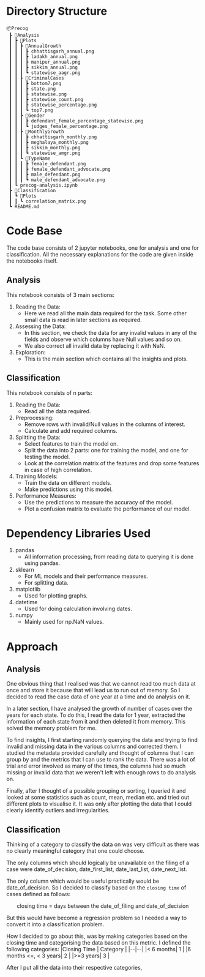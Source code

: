 # Directory Structure
```
📦Precog
 ┣ 📂Analysis
 ┃ ┣ 📂Plots
 ┃ ┃ ┣ 📂AnnualGrowth
 ┃ ┃ ┃ ┣ chhattisgarh_annual.png
 ┃ ┃ ┃ ┣ ladakh_annual.png
 ┃ ┃ ┃ ┣ manipur_annual.png
 ┃ ┃ ┃ ┣ sikkim_annual.png
 ┃ ┃ ┃ ┗ statewise_aagr.png
 ┃ ┃ ┣ 📂CriminalCases
 ┃ ┃ ┃ ┣ bottom7.png
 ┃ ┃ ┃ ┣ state.png
 ┃ ┃ ┃ ┣ statewise.png
 ┃ ┃ ┃ ┣ statewise_count.png
 ┃ ┃ ┃ ┣ statewise_percentage.png
 ┃ ┃ ┃ ┗ top7.png
 ┃ ┃ ┣ 📂Gender
 ┃ ┃ ┃ ┣ defendant_female_percentage_statewise.png
 ┃ ┃ ┃ ┗ judges_female_percentage.png
 ┃ ┃ ┣ 📂MonthlyGrowth
 ┃ ┃ ┃ ┣ chhattisgarh_monthly.png
 ┃ ┃ ┃ ┣ meghalaya_monthly.png
 ┃ ┃ ┃ ┣ sikkim_monthly.png
 ┃ ┃ ┃ ┗ statewise_amgr.png
 ┃ ┃ ┗ 📂TypeName
 ┃ ┃ ┃ ┣ female_defendant.png
 ┃ ┃ ┃ ┣ female_defendant_advocate.png
 ┃ ┃ ┃ ┣ male_defendant.png
 ┃ ┃ ┃ ┗ male_defendant_advocate.png
 ┃ ┗ precog-analysis.ipynb
 ┣ 📂Classification
 ┃ ┗ 📂Plots
 ┃ ┃ ┗ correlation_matrix.png
 ┗ README.md
```
# Code Base
The code base consists of 2 jupyter notebooks, one for analysis and one for classification. All the necessary explanations for the code are given inside the notebooks itself.
## Analysis
This notebook consists of 3 main sections:
1. Reading the Data: 
    - Here we read all the main data required for the task. Some other small data is read in later sections as required.
2. Assessing the Data:
    - In this section, we check the data for any invalid values in any of the fields and observe which columns have Null values and so on.
    - We also correct all invalid data by replacing it with NaN.
3. Exploration:
    - This is the main section which contains all the insights and plots.

## Classification
This notebook consists of n parts:
1. Reading the Data:
    - Read all the data required.
2. Preprocessing:
    - Remove rows with invalid/Null values in the columns of interest.
    - Calculate and add required columns.
3. Splitting the Data:
    - Select features to train the model on.
    - Split the data into 2 parts: one for training the model, and one for testing the model.
    - Look at the correlation matrix of the features and drop some features in case of high correlation.
4. Training Models:
    - Train the data on different models.
    - Make predictions using this model.
5. Performance Measures:
    - Use the predictions to measure the accuracy of the model.
    - Plot a confusion matrix to evaluate the performance of our model.

# Dependency Libraries Used
1. pandas
    - All information processing, from reading data to querying it is done using pandas.
2. sklearn
    - For ML models and their performance measures.
    - For splitting data.
3. matplotlib
    - Used for plotting graphs.
4. datetime
    - Used for doing calculation involving dates.
5. numpy
    - Mainly used for np.NaN values.

# Approach
## Analysis
One obvious thing that I realised was that we cannot read too much data at once and store it because that will lead us to run out of memory.
So I decided to read the case data of one year at a time and do analysis on it. 

In a later section, I have analysed the growth of number of cases over the years for each state. To do this, I read the data for 1 year, extracted the information of each state from it and then deleted it from memory. This solved the memory problem for me.

To find insights, I first starting randomly querying the data and trying to find invalid and missing data in the various columns and corrected them. I studied the metadata provided carefully and thought of columns that I can group by and the metrics that I can use to rank the data. There was a lot of trial and error involved as many of the times, the columns had so much missing or invalid data that we weren't left with enough rows to do analysis on.

Finally, after I thought of a possible grouping or sorting, I queried it and looked at some statistics such as count, mean, median etc. and tried out different plots to visualise it. It was only after plotting the data that I could clearly identify outliers and irregularities.

## Classification
Thinking of a category to classify the data on was very difficult as there was no clearly meaningful category that one could choose.

The only columns which should logically be unavailable on the filing of a case were date_of_decision, date_first_list, date_last_list, date_next_list.

The only column which would be useful practically would be date_of_decision. So I decided to classify based on the `closing time` of cases defined as follows: 
<center>closing time = days between the date_of_filing and date_of_decision</center>

But this would have become a regression problem so I needed a way to convert it into a classification problem.

How I decided to go about this, was by making categories based on the closing time and categorising the data based on this metric.
I defined the following categories:
|Closing Time | Category | 
|--|--|
|< 6 months| 1 |
|6 months <=, < 3 years| 2 |
|>=3 years| 3 |

After I put all the data into their respective categories, 
